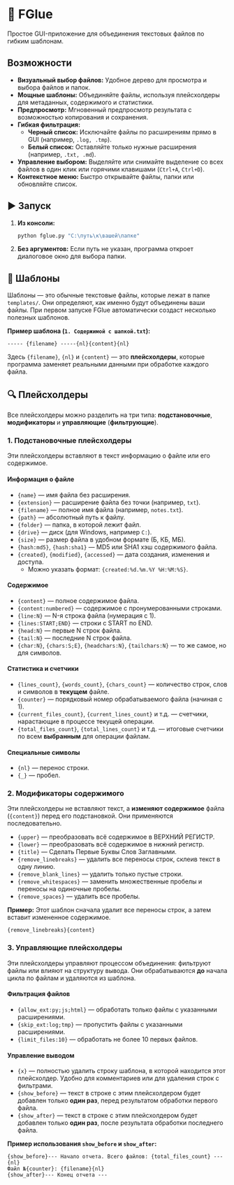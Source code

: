 # 🔗 FGlue

Простое GUI-приложение для объединения текстовых файлов по гибким шаблонам.

## Возможности

- **Визуальный выбор файлов:** Удобное дерево для просмотра и выбора файлов и папок.
- **Мощные шаблоны:** Объединяйте файлы, используя плейсхолдеры для метаданных, содержимого и статистики.
- **Предпросмотр:** Мгновенный предпросмотр результата с возможностью копирования и сохранения.
- **Гибкая фильтрация:**
    - **Черный список:** Исключайте файлы по расширениям прямо в GUI (например, `.log, .tmp`).
    - **Белый список:** Оставляйте только нужные расширения (например, `.txt, .md`).
- **Управление выбором:** Выделяйте или снимайте выделение со всех файлов в один клик или горячими клавишами (`Ctrl+A`, `Ctrl+D`).
- **Контекстное меню:** Быстро открывайте файлы, папки или обновляйте список.

## ▶️ Запуск

1.  **Из консоли:**
    ```bash
    python fglue.py "C:\путь\к\вашей\папке"
    ```
2.  **Без аргументов:**
    Если путь не указан, программа откроет диалоговое окно для выбора папки.

## 📝 Шаблоны

Шаблоны — это обычные текстовые файлы, которые лежат в папке `templates/`. Они определяют, как именно будут объединены ваши файлы. При первом запуске FGlue автоматически создаст несколько полезных шаблонов.

**Пример шаблона (`1. Содержимой с шапкой.txt`):**

```text
----- {filename} -----{nl}{content}{nl}
```

Здесь `{filename}`, `{nl}` и `{content}` — это **плейсхолдеры**, которые программа заменяет реальными данными при обработке каждого файла.

## 🔍 Плейсхолдеры

Все плейсхолдеры можно разделить на три типа: **подстановочные**, **модификаторы** и **управляющие** (**фильтрующие**).

### 1. Подстановочные плейсхолдеры

Эти плейсхолдеры вставляют в текст информацию о файле или его содержимое.

#### Информация о файле
- `{name}` — имя файла без расширения.
- `{extension}` — расширение файла без точки (например, `txt`).
- `{filename}` — полное имя файла (например, `notes.txt`).
- `{path}` — абсолютный путь к файлу.
- `{folder}` — папка, в которой лежит файл.
- `{drive}` — диск (для Windows, например `C:`).
- `{size}` — размер файла в удобном формате (Б, КБ, МБ).
- `{hash:md5}`, `{hash:sha1}` — MD5 или SHA1 хэш содержимого файла.
- `{created}`, `{modified}`, `{accessed}` — дата создания, изменения и доступа.
    - Можно указать формат: `{created:%d.%m.%Y %H:%M:%S}`.

#### Содержимое
- `{content}` — полное содержимое файла.
- `{content:numbered}` — содержимое с пронумерованными строками.
- `{line:N}` — N-я строка файла (нумерация с 1).
- `{lines:START;END}` — строки с START по END.
- `{head:N}` — первые N строк файла.
- `{tail:N}` — последние N строк файла.
- `{char:N}`, `{chars:S;E}`, `{headchars:N}`, `{tailchars:N}` — то же самое, но для символов.

#### Статистика и счетчики
- `{lines_count}`, `{words_count}`, `{chars_count}` — количество строк, слов и символов в **текущем** файле.
- `{counter}` — порядковый номер обрабатываемого файла (начиная с 1).
- `{current_files_count}`, `{current_lines_count}` и т.д. — счетчики, нарастающие в процессе текущей операции.
- `{total_files_count}`, `{total_lines_count}` и т.д. — итоговые счетчики по всем **выбранным** для операции файлам.

#### Специальные символы
- `{nl}` — перенос строки.
- `{_}` — пробел.

### 2. Модификаторы содержимого

Эти плейсхолдеры не вставляют текст, а **изменяют содержимое** файла (`{content}`) перед его подстановкой. Они применяются последовательно.

- `{upper}` — преобразовать всё содержимое в ВЕРХНИЙ РЕГИСТР.
- `{lower}` — преобразовать всё содержимое в нижний регистр.
- `{title}` — Сделать Первые Буквы Слов Заглавными.
- `{remove_linebreaks}` — удалить все переносы строк, склеив текст в одну линию.
- `{remove_blank_lines}` — удалить только пустые строки.
- `{remove_whitespaces}` — заменить множественные пробелы и переносы на одиночные пробелы.
- `{remove_spaces}` — удалить все пробелы.

**Пример:** Этот шаблон сначала удалит все переносы строк, а затем вставит измененное содержимое.
```text
{remove_linebreaks}{content}
```

### 3. Управляющие плейсхолдеры

Эти плейсхолдеры управляют процессом объединения: фильтруют файлы или влияют на структуру вывода. Они обрабатываются **до** начала цикла по файлам и удаляются из шаблона.

#### Фильтрация файлов
- `{allow_ext:py;js;html}` — обработать только файлы с указанными расширениями.
- `{skip_ext:log;tmp}` — пропустить файлы с указанными расширениями.
- `{limit_files:10}` — обработать не более 10 первых файлов.

#### Управление выводом
- `{x}` — полностью удалить строку шаблона, в которой находится этот плейсхолдер. Удобно для комментариев или для удаления строк с фильтрами.
- `{show_before}` — текст в строке с этим плейсхолдером будет добавлен только **один раз**, перед результатом обработки первого файла.
- `{show_after}` — текст в строке с этим плейсхолдером будет добавлен только **один раз**, после результата обработки последнего файла.

**Пример использования `show_before` и `show_after`:**
```text
{show_before}--- Начало отчета. Всего файлов: {total_files_count} ---{nl}
Файл №{counter}: {filename}{nl}
{show_after}--- Конец отчета ---
```
